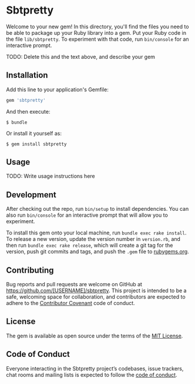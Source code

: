 # Sbtpretty

Welcome to your new gem! In this directory, you'll find the files you need to be able to package up your Ruby library into a gem. Put your Ruby code in the file `lib/sbtpretty`. To experiment with that code, run `bin/console` for an interactive prompt.

TODO: Delete this and the text above, and describe your gem

## Installation

Add this line to your application's Gemfile:

```ruby
gem 'sbtpretty'
```

And then execute:

    $ bundle

Or install it yourself as:

    $ gem install sbtpretty

## Usage

TODO: Write usage instructions here

## Development

After checking out the repo, run `bin/setup` to install dependencies. You can also run `bin/console` for an interactive prompt that will allow you to experiment.

To install this gem onto your local machine, run `bundle exec rake install`. To release a new version, update the version number in `version.rb`, and then run `bundle exec rake release`, which will create a git tag for the version, push git commits and tags, and push the `.gem` file to [rubygems.org](https://rubygems.org).

## Contributing

Bug reports and pull requests are welcome on GitHub at https://github.com/[USERNAME]/sbtpretty. This project is intended to be a safe, welcoming space for collaboration, and contributors are expected to adhere to the [Contributor Covenant](http://contributor-covenant.org) code of conduct.

## License

The gem is available as open source under the terms of the [MIT License](https://opensource.org/licenses/MIT).

## Code of Conduct

Everyone interacting in the Sbtpretty project’s codebases, issue trackers, chat rooms and mailing lists is expected to follow the [code of conduct](https://github.com/[USERNAME]/sbtpretty/blob/master/CODE_OF_CONDUCT.md).
